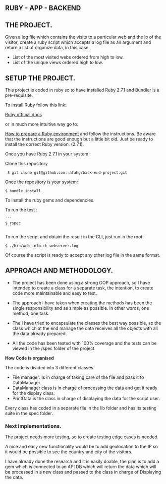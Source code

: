 ## RUBY - APP - BACKEND

## THE PROJECT.

Given a log file which contains the visits to a particular web
and the ip of the visitor, create a ruby script which accepts a log file as an argument and return a list of organize data, in this case:

- List of the most visited webs ordered from high to low.
- List of the unique views ordered high to low.

## SETUP THE PROJECT.

This project is coded in ruby so to have installed Ruby 2.7.1 and Bundler is a pre-requisite.

To install Ruby follow this link:

[Ruby official docs](https://www.ruby-lang.org/en/documentation/installation/)

or in much more intuitive way go to:

 [How to prepare a Ruby environment](https://www.preparetocode.io/) and follow the instructions. Be aware that the instructions are good enough but a little bit old. Just be ready to install the correct Ruby version. (2.7.1).
 
Once you have Ruby 2.7.1 in your system :

 Clone this repository 

 ```
  $ git clone git@github.com:rafahg/back-end-project.git

 ``` 

 Once the repository is your system: 

  ```
  $ bundle install 

  ```
  
  To install the ruby gems and dependencies.

   To run the test :

    ```
    $ rspec
    ```
  
  To run the script and obtain the result in the CLI, just run in the root:
  ```
  $ ./bin/web_info.rb webserver.log
  ```

Of course the script is ready to accept any other log file in the same format.

## APPROACH AND METHODOLOGY.

 - The project has been done using a strong OOP approach, so I have intended to create a class for a separate task, the intention, to create code more maintainable and easy to test.

 - The approach I have taken when creating the methods has been the single responsibility and as simple as possible. In other words, one method, one task.

 - The I have tried to encapsulate the classes the best way possible, so the class which at the end manage the data receives all the objects with all the data already prepared.

- All the code has been tested with 100% coverage and the tests can be viewed in the /spec folder of the project.

 <strong>How Code is organised</strong>

 The code is divided into 3 different classes.
  - File manager: Is in charge of taking care of the file and pass it to DataManager 
  - DataManager class is in charge of processing the data and get it ready for the display class.
  - PrintData is the class in charge of displaying the data for the script user.

  Every class has coded in a separate file in the lib folder and has its testing suite in the spec folder.

### Next implementations.

The project needs more testing, so to create testing edge cases is needed.

 A nice and easy new functionality would be to add geolocation to the IP so it would be possible to see the country and city of the visitors.

 I have already done the research and it is easily doable, the plan is to add a gem which is connected to an API DB which will return the data which will be processed in a new class and passed to the class in charge of Displaying the data.



